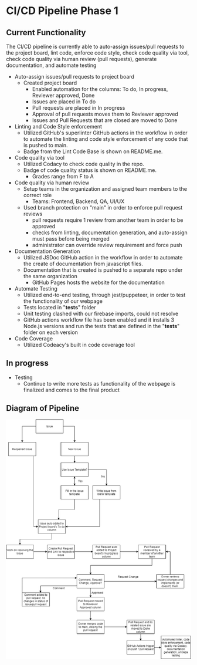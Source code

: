 # CI/CD Pipeline Phase 1

## Current Functionality

The CI/CD pipeline is currently able to auto-assign issues/pull requests to the project board, lint code, enforce code style, check code quality via tool, check code quality via human review (pull requests), generate documentation, and automate testing

- Auto-assign issues/pull requests to project board
  - Created project board
    - Enabled automation for the columns: To do, In progress, Reviewer approved, Done
    - Issues are placed in To do
    - Pull requests are placed in In progress
    - Approval of pull requests moves them to Reviewer approved
    - Issues and Pull Requests that are closed are moved to Done
- Linting and Code Style enforcement
  - Utilized GitHub's superlinter GitHub actions in the workflow in order to automate the linting and code style enforcement of any code that is pushed to main.
  - Badge from the Lint Code Base is shown on README.me.
- Code quality via tool
  - Utilized Codacy to check code quality in the repo.
  - Badge of code quality status is shown on README.me.
    - Grades range from F to A
- Code quality via human review
  - Setup teams in the organization and assigned team members to the correct role
    - Teams: Frontend, Backend, QA, UI/UX
  - Used branch protection on "main" in order to enforce pull request reviews
    - pull requests require 1 review from another team in order to be approved
    - checks from linting, documentation generation, and auto-assign must pass before being merged
    - administrator can override review requirement and force push
- Documentation Generation
  - Utilized JSDoc GitHub action in the workflow in order to automate the create of documentation from javascript files.
  - Documentation that is created is pushed to a separate repo under the same organization
    - GitHub Pages hosts the website for the documentation
- Automate Testing
  - Utilized end-to-end testing, through jest/puppeteer, in order to test the functionality of our webpage
  - Tests located in "__tests__" folder
  - Unit testing clashed with our firebase imports, could not resolve
  - GitHub actions workflow file has been enabled and it installs 3 Node.js versions and run the tests that are defined in the "__tests__" folder on each version
- Code Coverage
  - Utilized Codeacy's built in code coverage tool

## In progress
- Testing
  - Continue to write more tests as functionality of the webpage is finalized and comes to the final product

## Diagram of Pipeline

![Phase 2 CI/CD Pipeline Diagram](phase2.drawio.png)

